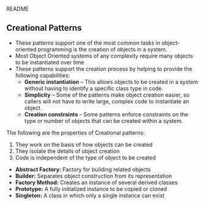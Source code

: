 README

## Creational Patterns
- These patterns support one of the most common tasks in object-oriented programming is the creation of objects in a system. 
- Most Object Oriented systems of any complexity require many objects to be instantiated over time
- These patterns support the creation process by helping to provide the following capabilities: 
    +   **Generic instantiation** – This allows objects to be created in a system without having to identify a specific class type in code.
    +   **Simplicity** – Some of the patterns make object creation easier, so callers will not have to write large, complex code to instantiate an object. 
    +   **Creation constraints** – Some patterns enforce constraints on the type or number of objects that can be created within a system.

The following are the properties of Creational patterns:
1. They work on the basis of how objects can be created
2. They isolate the details of object creation
3. Code is independent of the type of object to be created

  + **Abstract Factory:** Factory for building related objects
  + **Builder:** Separates object construction from its representation
  + **Factory Method:** Creates an instance of several derived classes
  + **Prototype:** A fully initialized instance to be copied or cloned
  + **Singleton:** A class in which only a single instance can exist
